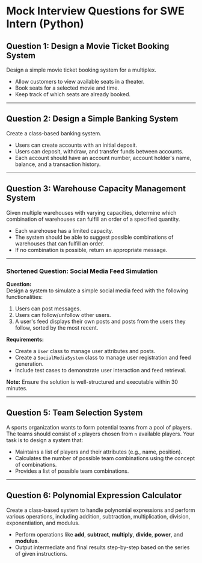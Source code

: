 # Mock Interview Questions for SWE Intern (Python)

## **Question 1: Design a Movie Ticket Booking System**
Design a simple movie ticket booking system for a multiplex.

- Allow customers to view available seats in a theater.
- Book seats for a selected movie and time.
- Keep track of which seats are already booked.

---

## **Question 2: Design a Simple Banking System**
Create a class-based banking system.

- Users can create accounts with an initial deposit.
- Users can deposit, withdraw, and transfer funds between accounts.
- Each account should have an account number, account holder's name, balance, and a transaction history.

---

## **Question 3: Warehouse Capacity Management System**
Given multiple warehouses with varying capacities, determine which combination of warehouses can fulfill an order of a specified quantity.

- Each warehouse has a limited capacity.
- The system should be able to suggest possible combinations of warehouses that can fulfill an order.
- If no combination is possible, return an appropriate message.

---

### **Shortened Question: Social Media Feed Simulation**

**Question:**  
Design a system to simulate a simple social media feed with the following functionalities:

1. Users can post messages.
2. Users can follow/unfollow other users.
3. A user's feed displays their own posts and posts from the users they follow, sorted by the most recent.

**Requirements:**  
- Create a `User` class to manage user attributes and posts.
- Create a `SocialMediaSystem` class to manage user registration and feed generation.
- Include test cases to demonstrate user interaction and feed retrieval.

**Note:** Ensure the solution is well-structured and executable within 30 minutes.


---

## **Question 5: Team Selection System**
A sports organization wants to form potential teams from a pool of players. The teams should consist of `x` players chosen from `n` available players. Your task is to design a system that:

- Maintains a list of players and their attributes (e.g., name, position).
- Calculates the number of possible team combinations using the concept of combinations.
- Provides a list of possible team combinations.

---

## **Question 6: Polynomial Expression Calculator**
Create a class-based system to handle polynomial expressions and perform various operations, including addition, subtraction, multiplication, division, exponentiation, and modulus.

- Perform operations like **add**, **subtract**, **multiply**, **divide**, **power**, and **modulus**.
- Output intermediate and final results step-by-step based on the series of given instructions.
